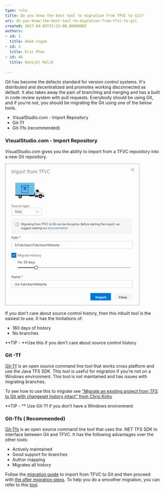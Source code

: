 ```yaml
---
type: rule
title: Do you know the best tool to migration from TFVC to Git?
uri: do-you-know-the-best-tool-to-migration-from-tfvc-to-git
created: 2017-04-03T23:23:08.0000000Z
authors:
- id: 1
  title: Adam Cogan
- id: 3
  title: Eric Phan
- id: 46
  title: Danijel Malik

---
```


Git has become the defacto standard for version control systems. It's distributed and decentralized and promotes working disconnected as default. It also takes away the pain of branching and merging and has a built in code review system with pull requests. Everybody should be using Git, and if you're not, you should be migrating the Git using one of the below tools.


- VisualStudio.com - Import Repository
- Git-Tf
- Git-Tfs (recommended)


 
### VisualStudio.com - Import Repository


VisualStudio.com gives you the ability to import from a TFVC repository into a new Git repository.


![Bad](03_29_08.png)

If you don't care about source control history, then this inbuilt tool is the easiest to use. It has the limitations of:


- 180 days of history
- No branches


**TIP - **Use this if you don't care about source control history
 

### Git -Tf 

[Git-Tf](https://gittf.codeplex.com/) is an open source command line tool  that works cross platform and use the Java TFS SDK. This tool is useful for migration if you're not on a Windows environment. This tool is not maintained and has issues with migrating branches. 



To see how to use this to migrate see ["Migrate an existing project from TFS to Git with changeset history intact" from Chris Kirby](https://chriskirby.net/blog/migrate-an-existing-project-from-tfs-to-github-with-changeset-history-intact)


**TIP - ** Use Git-Tf if you don't have a Windows environment


### Git-Tfs ( Recommended)



[Git-Tfs](https://github.com/git-tfs/git-tfs) is an open source command line tool that uses the .NET TFS SDK to interface between Git and TFVC. It has the following advantages over the other tools:



- Actively maintained
- Good support for branches
- Author mapping
- Migrates all history


Follow the [migration guide](https://github.com/git-tfs/git-tfs/blob/master/doc/usecases/migrate_tfs_to_git.md) to import from TFVC to Git and then proceed with [the after migration steps](/_layouts/15/FIXUPREDIRECT.ASPX?WebId=3dfc0e07-e23a-4cbb-aac2-e778b71166a2&TermSetId=07da3ddf-0924-4cd2-a6d4-a4809ae20160&TermId=d9e40f73-f7e8-4ff3-aedf-800df2941564).
To help you do a smoother migration, you can refer to this [tool](/_layouts/15/FIXUPREDIRECT.ASPX?WebId=3dfc0e07-e23a-4cbb-aac2-e778b71166a2&TermSetId=07da3ddf-0924-4cd2-a6d4-a4809ae20160&TermId=d754182b-a385-4d9e-9c99-c0f83204e6a4).
